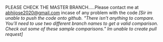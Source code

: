 PLEASE CHECK THE MASTER BRANCH.....Please contact me at abhijose2020@gmail.com incase of any problem with the code
*[Sir im unable to push the code onto github. 
"There isn’t anything to compare.
You’ll need to use two different branch names to get a valid comparison.
Check out some of these sample comparisons." Im unable to create pull request]*
